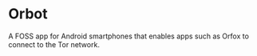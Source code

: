[Title]: # (Orbot)
[Order]: # (83)

# Orbot

A FOSS app for Android smartphones that enables apps such as Orfox to connect to the Tor network.
